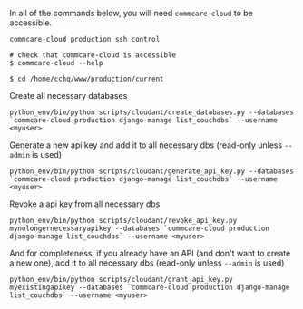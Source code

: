 In all of the commands below, you will need `commcare-cloud` to be accessible.

```
commcare-cloud production ssh control

# check that commcare-cloud is accessible
$ commcare-cloud --help

$ cd /home/cchq/www/production/current
```

Create all necessary databases
```
python_env/bin/python scripts/cloudant/create_databases.py --databases `commcare-cloud production django-manage list_couchdbs` --username <myuser>
```

Generate a new api key and add it to all necessary dbs (read-only unless `--admin` is used)
```
python_env/bin/python scripts/cloudant/generate_api_key.py --databases `commcare-cloud production django-manage list_couchdbs` --username <myuser>
```

Revoke a api key from all necessary dbs
```
python_env/bin/python scripts/cloudant/revoke_api_key.py mynolongernecessaryapikey --databases `commcare-cloud production django-manage list_couchdbs` --username <myuser>
```

And for completeness, if you already have an API (and don't want to create a new one),
add it to all necessary dbs (read-only unless `--admin` is used)
```
python_env/bin/python scripts/cloudant/grant_api_key.py myexistingapikey --databases `commcare-cloud production django-manage list_couchdbs` --username <myuser>
```
